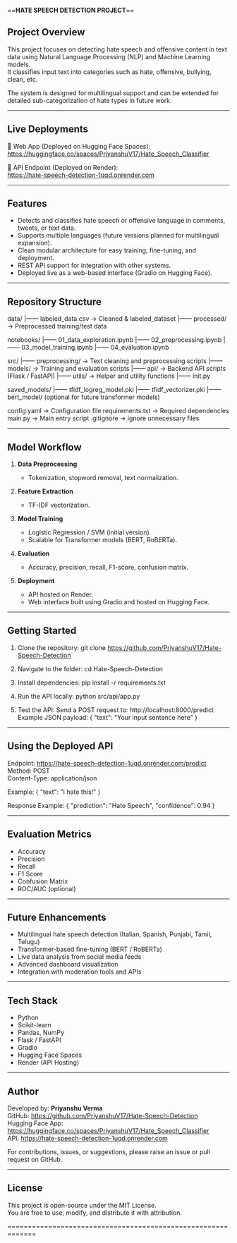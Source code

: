 ==**HATE SPEECH DETECTION PROJECT**==


Project Overview
----------------
This project focuses on detecting hate speech and offensive content in text data using Natural Language Processing (NLP) and Machine Learning models.  
It classifies input text into categories such as hate, offensive, bullying, clean, etc.  

The system is designed for multilingual support and can be extended for detailed sub-categorization of hate types in future work.

-------------------------------------------------------------
Live Deployments
-------------------------------------------------------------
🔹 Web App (Deployed on Hugging Face Spaces):  
   https://huggingface.co/spaces/PriyanshuV17/Hate_Speech_Classifier  

🔹 API Endpoint (Deployed on Render):  
   https://hate-speech-detection-1uqd.onrender.com  

-------------------------------------------------------------
Features
-------------------------------------------------------------
- Detects and classifies hate speech or offensive language in comments, tweets, or text data.
- Supports multiple languages (future versions planned for multilingual expansion).
- Clean modular architecture for easy training, fine-tuning, and deployment.
- REST API support for integration with other systems.
- Deployed live as a web-based interface (Gradio on Hugging Face).

-------------------------------------------------------------
Repository Structure
-------------------------------------------------------------
data/
  |—— labeled_data.csv -> Cleaned & labeled_dataset
  |—— processed/ -> Preprocessed training/test data

notebooks/
  |—— 01_data_exploration.ipynb
  |—— 02_preprocessing.ipynb
  |—— 03_model_training.ipynb
  |—— 04_evaluation.ipynb

src/
  |—— preprocessing/ -> Text cleaning and preprocessing scripts
  |—— models/ -> Training and evaluation scripts
  |—— api/ -> Backend API scripts (Flask / FastAPI)
  |—— utils/ -> Helper and utility functions
  |—— init.py

saved_models/
  |—— tfidf_logreg_model.pki
  |—— tfidf_vectorizer.pki
  |—— bert_model/ (optional for future transformer models)

config.yaml -> Configuration file
requirements.txt -> Required dependencies
main.py -> Main entry script
.gitignore -> ignore unnecessary files

-------------------------------------------------------------
Model Workflow
-------------------------------------------------------------
1. **Data Preprocessing**  
   - Tokenization, stopword removal, text normalization.

2. **Feature Extraction**  
   - TF-IDF vectorization.

3. **Model Training**  
   - Logistic Regression / SVM (initial version).
   - Scalable for Transformer models (BERT, RoBERTa).

4. **Evaluation**  
   - Accuracy, precision, recall, F1-score, confusion matrix.

5. **Deployment**  
   - API hosted on Render.
   - Web interface built using Gradio and hosted on Hugging Face.

-------------------------------------------------------------
Getting Started
-------------------------------------------------------------
1. Clone the repository:
   git clone https://github.com/PriyanshuV17/Hate-Speech-Detection

2. Navigate to the folder:
   cd Hate-Speech-Detection

3. Install dependencies:
   pip install -r requirements.txt

4. Run the API locally:
   python src/api/app.py

5. Test the API:
   Send a POST request to:
   http://localhost:8000/predict
   Example JSON payload:
   {
       "text": "Your input sentence here"
   }

-------------------------------------------------------------
Using the Deployed API
-------------------------------------------------------------
Endpoint: https://hate-speech-detection-1uqd.onrender.com/predict  
Method: POST  
Content-Type: application/json  

Example:
{
    "text": "I hate this!"
}

Response Example:
{
    "prediction": "Hate Speech",
    "confidence": 0.94
}

-------------------------------------------------------------
Evaluation Metrics
-------------------------------------------------------------
- Accuracy
- Precision
- Recall
- F1 Score
- Confusion Matrix
- ROC/AUC (optional)

-------------------------------------------------------------
Future Enhancements
-------------------------------------------------------------
- Multilingual hate speech detection (Italian, Spanish, Punjabi, Tamil, Telugu)
- Transformer-based fine-tuning (BERT / RoBERTa)
- Live data analysis from social media feeds
- Advanced dashboard visualization
- Integration with moderation tools and APIs

-------------------------------------------------------------
Tech Stack
-------------------------------------------------------------
- Python
- Scikit-learn
- Pandas, NumPy
- Flask / FastAPI
- Gradio
- Hugging Face Spaces
- Render (API Hosting)

-------------------------------------------------------------
Author
-------------------------------------------------------------
Developed by: **Priyanshu Verma**  
GitHub: https://github.com/PriyanshuV17/Hate-Speech-Detection  
Hugging Face App: https://huggingface.co/spaces/PriyanshuV17/Hate_Speech_Classifier  
API: https://hate-speech-detection-1uqd.onrender.com  

For contributions, issues, or suggestions, please raise an issue or pull request on GitHub.

-------------------------------------------------------------
License
-------------------------------------------------------------
This project is open-source under the MIT License.  
You are free to use, modify, and distribute it with attribution.

=============================================================
